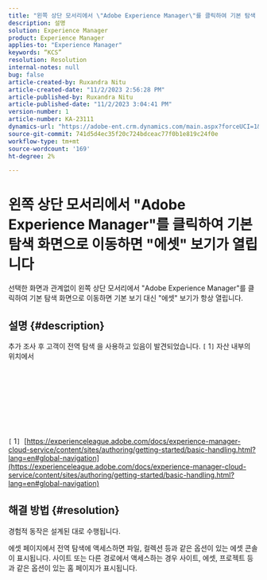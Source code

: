 ```yaml
---
title: "왼쪽 상단 모서리에서 \"Adobe Experience Manager\"를 클릭하여 기본 탐색 화면으로 이동하면 \"에셋\" 보기가 열립니다."
description: 설명
solution: Experience Manager
product: Experience Manager
applies-to: "Experience Manager"
keywords: “KCS”
resolution: Resolution
internal-notes: null
bug: false
article-created-by: Ruxandra Nitu
article-created-date: "11/2/2023 2:56:28 PM"
article-published-by: Ruxandra Nitu
article-published-date: "11/2/2023 3:04:41 PM"
version-number: 1
article-number: KA-23111
dynamics-url: "https://adobe-ent.crm.dynamics.com/main.aspx?forceUCI=1&pagetype=entityrecord&etn=knowledgearticle&id=8923effd-8f79-ee11-8179-6045bd006149"
source-git-commit: 741d5d4ec35f20c724bdceac77f0b1e819c24f0e
workflow-type: tm+mt
source-wordcount: '169'
ht-degree: 2%

---
```


# 왼쪽 상단 모서리에서 &quot;Adobe Experience Manager&quot;를 클릭하여 기본 탐색 화면으로 이동하면 &quot;에셋&quot; 보기가 열립니다


선택한 화면과 관계없이 왼쪽 상단 모서리에서 &quot;Adobe Experience Manager&quot;를 클릭하여 기본 탐색 화면으로 이동하면 기본 보기 대신 &quot;에셋&quot; 보기가 항상 열립니다.

## 설명 {#description}

추가 조사 후 고객이 전역 탐색 을 사용하고 있음이 발견되었습니다. `[` 1`]`  자산 내부의 위치에서<br><br> <br><br> <br><br> <br><br> <br><br>`[` 1`]`  [https://experienceleague.adobe.com/docs/experience-manager-cloud-service/content/sites/authoring/getting-started/basic-handling.html?lang=en#global-navigation](https://experienceleague.adobe.com/docs/experience-manager-cloud-service/content/sites/authoring/getting-started/basic-handling.html?lang=en#global-navigation)

## 해결 방법 {#resolution}


경험적 동작은 설계된 대로 수행됩니다.

에셋 페이지에서 전역 탐색에 액세스하면 파일, 컬렉션 등과 같은 옵션이 있는 에셋 콘솔이 표시됩니다.
사이트 또는 다른 경로에서 액세스하는 경우 사이트, 에셋, 프로젝트 등과 같은 옵션이 있는 홈 페이지가 표시됩니다.
